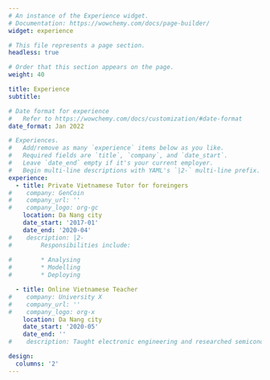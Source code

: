 ```yaml
---
# An instance of the Experience widget.
# Documentation: https://wowchemy.com/docs/page-builder/
widget: experience

# This file represents a page section.
headless: true

# Order that this section appears on the page.
weight: 40

title: Experience
subtitle:

# Date format for experience
#   Refer to https://wowchemy.com/docs/customization/#date-format
date_format: Jan 2022

# Experiences.
#   Add/remove as many `experience` items below as you like.
#   Required fields are `title`, `company`, and `date_start`.
#   Leave `date_end` empty if it's your current employer.
#   Begin multi-line descriptions with YAML's `|2-` multi-line prefix.
experience:
  - title: Private Vietnamese Tutor for foreingers 
#    company: GenCoin
#    company_url: ''
#    company_logo: org-gc
    location: Da Nang city
    date_start: '2017-01'
    date_end: '2020-04'
#    description: |2-
#        Responsibilities include:
        
#        * Analysing
#        * Modelling
#        * Deploying

  - title: Online Vietnamese Teacher
#    company: University X
#    company_url: ''
#    company_logo: org-x
    location: Da Nang city
    date_start: '2020-05'
    date_end: ''
#    description: Taught electronic engineering and researched semiconductor physics.

design:
  columns: '2'
---
```

